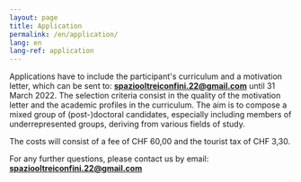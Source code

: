 ```yaml
---
layout: page
title: Application
permalink: /en/application/
lang: en
lang-ref: application
---
```


Applications have to include the participant's curriculum and a motivation letter, which can be sent to: **spaziooltreiconfini.22@gmail.com**
until 31 March 2022. The selection criteria consist in the quality of the motivation letter and the academic profiles in the curriculum. The aim is to compose a mixed group of (post-)doctoral candidates, especially including members of underrepresented groups, deriving from various fields of study. 

The costs will consist of a fee of CHF 60,00 and the tourist tax of CHF 3,30. 

For any further questions, please contact us by email: **spaziooltreiconfini.22@gmail.com**
